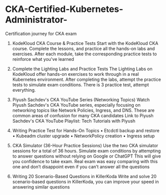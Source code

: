 # CKA-Certified-Kubernetes-Administrator-
Certification journey for CKA exam
1) KodeKloud CKA Course & Practice Tests
Start with the KodeKloud CKA course. Complete the lessons, and practice all the hands-on labs and exercises. After each module, take the corresponding practice tests to reinforce what you've learned


2) Complete the Lighting Labs and Practice Tests
The Lighting Labs on KodeKloud offer hands-on exercises to work through in a real Kubernetes environment. After completing the labs, attempt the practice tests to simulate exam conditions. There is 3 practice test, attempt everything.
3) Piyush Sachdev's CKA YouTube Series (Networking Topics)
Watch Piyush Sachdev's CKA YouTube series, especially focusing on networking topics like Network Policies, Ingress, and DNS. These are common areas of confusion for many CKA candidates
Link to Piyush Sachdev's CKA YouTube Playlist:
Tech Tutorials with Piyush
4) Writing Practice Test for Hands-On Topics
• Etcdctl backup and restore
• Kubeadm cluster upgrade
• NetworkPolicy creation
• Ingress setup
5) CKA Simulator (36-Hour Practice Sessions)
Use the two CKA simulator sessions for a total of 36 hours. Simulate exam conditions by attempting to answer questions without relying on Google or ChatGPT
This will give you confidence to take exam. Real exam was easy comparing with this one and don’t disappoint even if you can’t answer all the questions
6) Writing 20 Scenario-Based Questions in KillerKoda
Write and solve 20 scenario-based questions in KillerKoda, you can improve your speed in answering similar questions
